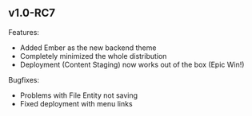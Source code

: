 ## v1.0-RC7

Features:

  - Added Ember as the new backend theme
  - Completely minimized the whole distribution
  - Deployment (Content Staging) now works out of the box (Epic Win!)

Bugfixes:

  - Problems with File Entity not saving
  - Fixed deployment with menu links
